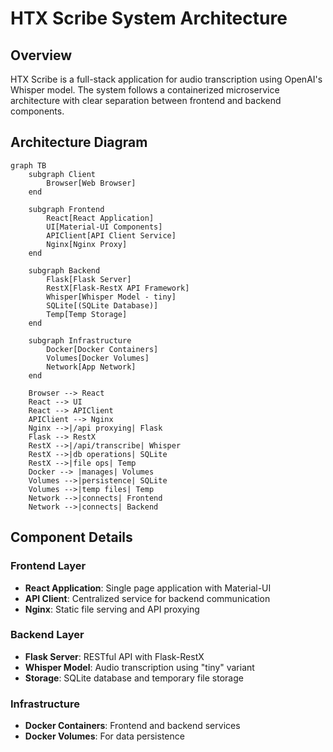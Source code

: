 # HTX Scribe System Architecture

## Overview

HTX Scribe is a full-stack application for audio transcription using OpenAI's Whisper model. The system follows a containerized microservice architecture with clear separation between frontend and backend components.

## Architecture Diagram

```mermaid
graph TB
    subgraph Client
        Browser[Web Browser]
    end

    subgraph Frontend
        React[React Application]
        UI[Material-UI Components]
        APIClient[API Client Service]
        Nginx[Nginx Proxy]
    end

    subgraph Backend
        Flask[Flask Server]
        RestX[Flask-RestX API Framework]
        Whisper[Whisper Model - tiny]
        SQLite[(SQLite Database)]
        Temp[Temp Storage]
    end

    subgraph Infrastructure
        Docker[Docker Containers]
        Volumes[Docker Volumes]
        Network[App Network]
    end

    Browser --> React
    React --> UI
    React --> APIClient
    APIClient --> Nginx
    Nginx -->|/api proxying| Flask
    Flask --> RestX
    RestX -->|/api/transcribe| Whisper
    RestX -->|db operations| SQLite
    RestX -->|file ops| Temp
    Docker --> |manages| Volumes
    Volumes -->|persistence| SQLite
    Volumes -->|temp files| Temp
    Network -->|connects| Frontend
    Network -->|connects| Backend
```

## Component Details

### Frontend Layer
- **React Application**: Single page application with Material-UI
- **API Client**: Centralized service for backend communication
- **Nginx**: Static file serving and API proxying

### Backend Layer
- **Flask Server**: RESTful API with Flask-RestX
- **Whisper Model**: Audio transcription using "tiny" variant
- **Storage**: SQLite database and temporary file storage

### Infrastructure
- **Docker Containers**: Frontend and backend services
- **Docker Volumes**: For data persistence 